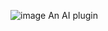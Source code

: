 ![image](https://github.com/user-attachments/assets/8f4f258a-5d0f-4e3e-8cc7-bd970131faaa)
An AI plugin
